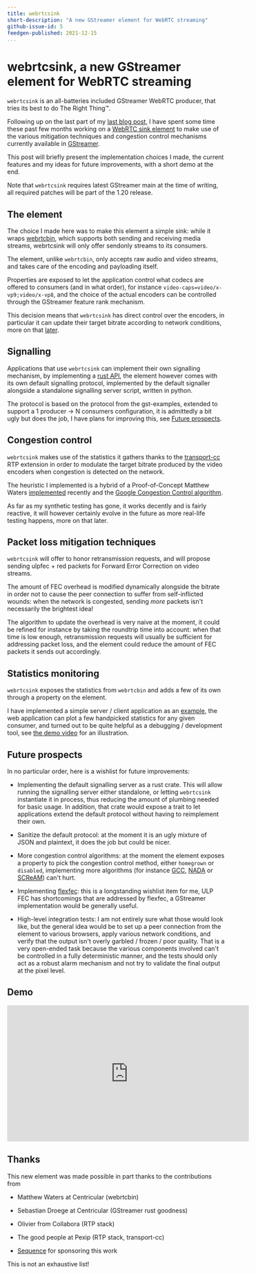 ```yaml
---
title: webrtcsink
short-description: "A new GStreamer element for WebRTC streaming"
github-issue-id: 5
feedgen-published: 2021-12-15
...
```


# webrtcsink, a new GStreamer element for WebRTC streaming

`webrtcsink` is an all-batteries included GStreamer WebRTC producer, that tries
its best to do The Right Thing™.

Following up on the last part of my [last blog post], I have spent some time
these past few months working on a [WebRTC sink element] to make use of the
various mitigation techniques and congestion control mechanisms currently
available in [GStreamer].

This post will briefly present the implementation choices I made, the current
features and my ideas for future improvements, with a short demo at the end.

Note that `webrtcsink` requires latest GStreamer main at the time of writing,
all required patches will be part of the 1.20 release.

[last blog post]: 2020-10-09-SMPTE-2022-1-2D-Forward-Error-Correction-in-GStreamer.markdown
[WebRTC sink element]: https://github.com/centricular/webrtcsink
[GStreamer]: https://gstreamer.freedesktop.org/

## The element

The choice I made here was to make this element a simple sink: while it wraps
[webrtcbin], which supports both sending and receiving media streams, webrtcsink
will only offer sendonly streams to its consumers.

The element, unlike `webrtcbin`, only accepts raw audio and video streams, and
takes care of the encoding and payloading itself.

Properties are exposed to let the application control what codecs are offered
to consumers (and in what order), for instance `video-caps=video/x-vp9;video/x-vp8`,
and the choice of the actual encoders can be controlled through the GStreamer
feature rank mechanism.

This decision means that `webrtcsink` has direct control over the encoders,
in particular it can update their target bitrate according to network conditions,
more on that [later].

[webrtcbin]: https://gstreamer.freedesktop.org/documentation/webrtc/index.html
[later]: 2021-12-14-webrtcsink.markdown#congestion-control

## Signalling

Applications that use `webrtcsink` can implement their own signalling mechanism,
by implementing a [rust API], the element however comes with its own default
signalling protocol, implemented by the default signaller alongside a standalone
signalling server script, written in python.

The protocol is based on the protocol from the gst-examples, extended to support
a 1 producer -> N consumers configuration, it is admittedly a bit ugly but does
the job, I have plans for improving this, see [Future prospects].

[rust API]: https://github.com/centricular/webrtcsink/blob/main/plugins/src/webrtcsink/mod.rs#L16
[Future prospects]: 2021-12-14-webrtcsink.markdown#future-prospects

## Congestion control

`webrtcsink` makes use of the statistics it gathers thanks to the [transport-cc]
RTP extension in order to modulate the target bitrate produced by the video encoders
when congestion is detected on the network.

The heuristic I implemented is a hybrid of a Proof-of-Concept Matthew Waters
[implemented] recently and the [Google Congestion Control algorithm].

As far as my synthetic testing has gone, it works decently and is fairly
reactive, it will however certainly evolve in the future as more real-life
testing happens, more on that later.

[transport-cc]: https://datatracker.ietf.org/doc/html/draft-holmer-rmcat-transport-wide-cc-extensions-01
[implemented]: https://gitlab.freedesktop.org/ystreet/gst-examples/-/commits/bw-management
[Google Congestion Control algorithm]: https://datatracker.ietf.org/doc/html/draft-ietf-rmcat-gcc-02

## Packet loss mitigation techniques

`webrtcsink` will offer to honor retransmission requests, and will propose
sending ulpfec + red packets for Forward Error Correction on video streams.

The amount of FEC overhead is modified dynamically alongside the bitrate in
order not to cause the peer connection to suffer from self-inflicted wounds:
when the network is congested, sending *more* packets isn't necessarily the
brightest idea!

The algorithm to update the overhead is very naive at the moment, it could
be refined for instance by taking the roundtrip time into account: when that
time is low enough, retransmission requests will usually be sufficient for
addressing packet loss, and the element could reduce the amount of FEC packets
it sends out accordingly.

## Statistics monitoring

`webrtcsink` exposes the statistics from `webrtcbin` and adds a few of its
own through a property on the element.

I have implemented a simple server / client application as an [example],
the web application can plot a few handpicked statistics for any given
consumer, and turned out to be quite helpful as a debugging / development
tool, see [the demo video] for an illustration.

[example]: https://github.com/centricular/webrtcsink/tree/main/plugins/examples
[the demo video]: 2021-12-14-webrtcsink.markdown#demo

## Future prospects

In no particular order, here is a wishlist for future improvements:

* Implementing the default signalling server as a rust crate. This will allow
  running the signalling server either standalone, or letting `webrtcsink`
  instantiate it in process, thus reducing the amount of plumbing needed for
  basic usage. In addition, that crate would expose a trait to let applications
  extend the default protocol without having to reimplement their own.

* Sanitize the default protocol: at the moment it is an ugly mixture of JSON
  and plaintext, it does the job but could be nicer.

* More congestion control algorithms: at the moment the element exposes a property
  to pick the congestion control method, either `homegrown` or `disabled`,
  implementing more algorithms (for instance [GCC], [NADA] or [SCReAM]) can't hurt.

* Implementing [flexfec]: this is a longstanding wishlist item for me, ULP FEC
  has shortcomings that are addressed by flexfec, a GStreamer implementation would
  be generally useful.

* High-level integration tests: I am not entirely sure what those would look like,
  but the general idea would be to set up a peer connection from the element to
  various browsers, apply various network conditions, and verify that the output
  isn't overly garbled / frozen / poor quality. That is a very open-ended task
  because the various components involved can't be controlled in a fully
  deterministic manner, and the tests should only act as a robust alarm mechanism
  and not try to validate the final output at the pixel level.

[GCC]: https://datatracker.ietf.org/doc/html/draft-ietf-rmcat-gcc-02
[NADA]: https://datatracker.ietf.org/doc/html/draft-ietf-rmcat-nada
[SCReAM]: https://datatracker.ietf.org/doc/html/rfc8298
[flexfec]: https://datatracker.ietf.org/doc/html/draft-ietf-payload-flexible-fec-scheme

## Demo

<iframe width="560" height="315" src="https://www.youtube.com/embed/eJpxqVr_tzQ" title="YouTube video player" frameborder="0" allow="accelerometer; autoplay; clipboard-write; encrypted-media; gyroscope; picture-in-picture" allowfullscreen></iframe>

## Thanks

This new element was made possible in part thanks to the contributions from

* Matthew Waters at Centricular (webrtcbin)

* Sebastian Droege at Centricular (GStreamer rust goodness)

* Olivier from Collabora (RTP stack)

* The good people at Pexip (RTP stack, transport-cc)

* [Sequence] for sponsoring this work

This is not an exhaustive list!

[Sequence]: https://sequence.film/
